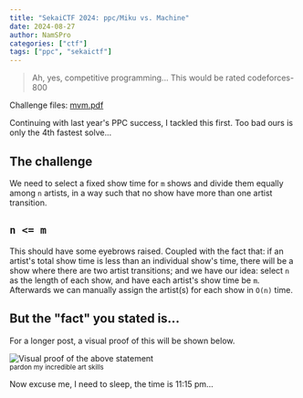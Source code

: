 ```yaml
---
title: "SekaiCTF 2024: ppc/Miku vs. Machine"
date: 2024-08-27
author: NamSPro
categories: ["ctf"]
tags: ["ppc", "sekaictf"]
---
```


> Ah, yes, competitive programming... This would be rated codeforces-800

Challenge files: [mvm.pdf](https://nazunacord.net/MFLt5KKWTBUM.pdf)

Continuing with last year's PPC success, I tackled this first. Too bad ours is
only the 4th fastest solve...

## The challenge

We need to select a fixed show time for `m` shows and divide them equally among `n`
artists, in a way such that no show have more than one artist transition.

## `n <= m`

This should have some eyebrows raised. Coupled with the fact that: if an artist's
total show time is less than an individual show's time, there will be a show where
there are two artist transitions; and we have our idea: select `n` as the length of
each show,  and have each artist's show time be `m`. Afterwards we can manually
assign the artist(s) for each show in `O(n)` time.

## But the "fact" you stated is...

For a longer post, a visual proof of this will be shown below.
<div class="flex flex-wrap justify-evenly gap-y-2">
    <img src="https://nazunacord.net/vsUB1KbySiic.png" alt="Visual proof of the above statement">
</div>
<sup>pardon my incredible art skills</sup>

Now excuse me, I need to sleep, the time is 11:15 pm...
